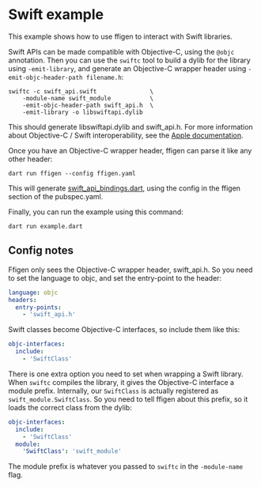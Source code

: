 # Swift example

This example shows how to use ffigen to interact with Swift libraries.

Swift APIs can be made compatible with Objective-C, using the `@objc`
annotation. Then you can use the `swiftc` tool to build a dylib for the library
using `-emit-library`, and generate an Objective-C wrapper header using
`-emit-objc-header-path filename.h`:

```shell
swiftc -c swift_api.swift               \
    -module-name swift_module           \
    -emit-objc-header-path swift_api.h  \
    -emit-library -o libswiftapi.dylib
```

This should generate libswiftapi.dylib and swift_api.h.
For more information about Objective-C / Swift interoperability, see the
[Apple documentation](https://developer.apple.com/documentation/swift/importing-swift-into-objective-c).

Once you have an Objective-C wrapper header, ffigen can parse it like
any other header:

```shell
dart run ffigen --config ffigen.yaml
```

This will generate [swift_api_bindings.dart](./swift_api_bindings.dart),
using the config in the ffigen section of the pubspec.yaml.

Finally, you can run the example using this command:

```shell
dart run example.dart
```

## Config notes

Ffigen only sees the Objective-C wrapper header, swift_api.h. So you
need to set the language to objc, and set the entry-point to the header:

```yaml
language: objc
headers:
  entry-points:
    - 'swift_api.h'
```

Swift classes become Objective-C interfaces, so include them like this:

```yaml
objc-interfaces:
  include:
    - 'SwiftClass'
```

There is one extra option you need to set when wrapping a Swift library.
When `swiftc` compiles the library, it gives the Objective-C interface
a module prefix. Internally, our `SwiftClass` is actually registered
as `swift_module.SwiftClass`. So you need to tell ffigen about this prefix,
so it loads the correct class from the dylib:

```yaml
objc-interfaces:
  include:
    - 'SwiftClass'
  module:
    'SwiftClass': 'swift_module'
```

The module prefix is whatever you passed to `swiftc` in the
`-module-name` flag.
